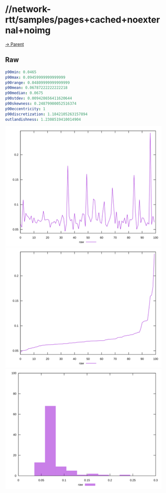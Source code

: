 
# //network-rtt/samples/pages+cached+noexternal+noimg

[→ Parent](../..)


## Raw


```yaml
p90min: 0.0465
p90max: 0.09459999999999999
p90range: 0.04809999999999999
p90mean: 0.06787222222222218
p90median: 0.0675
p90stdev: 0.009428656411620644
p90skewness: 0.24879900052516374
p90eccentricity: 1
p90discretization: 1.1842105263157894
outlandishness: 1.2308519410014904

```

![PLOT: raw-values](./raw/values.svg)![PLOT: raw-sorted](./raw/sorted.svg)![PLOT: raw-histogram](./raw/histogram.svg)